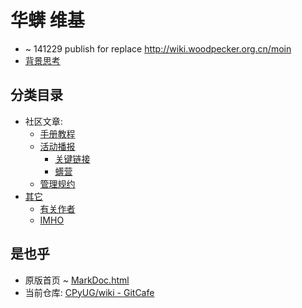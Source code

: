 # 华蠎 维基
- ~ 141229 publish for replace http://wiki.woodpecker.org.cn/moin
- [背景思考](bg)

## 分类目录

- 社区文章:
    + [手册教程](hd/_list.html)
    + [活动播报](et/_list.html)
        * [关键链接](KeyUri)
        * [蠎营](PythoniCamp/)
    + [管理规约](doc/_list.html)
- [其它](ot/_list.html)
    + [有关作者](au/_list.html)
    + [IMHO](IMHO/_list.html)


## 是也乎

- 原版首页 ~ [MarkDoc.html](/orig-index) 
- 当前仓库: [CPyUG/wiki - GitCafe](https://gitcafe.com/CPyUG/wiki)



